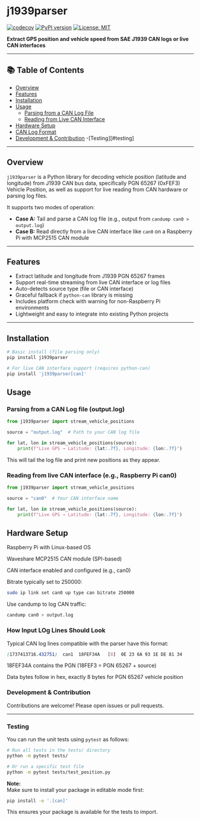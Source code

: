 # j1939parser

[![codecov](https://codecov.io/github/jagz97/j1939parser/graph/badge.svg?token=VBAZ43GD4V)](https://codecov.io/github/jagz97/j1939parser)
[![PyPI version](https://img.shields.io/pypi/v/j1939parser.svg)](https://pypi.org/project/j1939parser/)
[![License: MIT](https://img.shields.io/badge/License-MIT-yellow.svg)](https://opensource.org/licenses/MIT)

**Extract GPS position and vehicle speed from SAE J1939 CAN logs or live CAN interfaces**

---

## 📚 Table of Contents

- [Overview](#overview)
- [Features](#features)
- [Installation](#installation)
- [Usage](#usage)
  - [Parsing from a CAN Log File](#parsing-from-a-can-log-file-outputlog)
  - [Reading from Live CAN Interface](#reading-from-live-can-interface-eg-raspberry-pi-can0)
- [Hardware Setup](#hardware-setup)
- [CAN Log Format](#can-log-format)
- [Development & Contribution](#development--contribution)
-[Testing][#testing]
---

## Overview

`j1939parser` is a Python library for decoding vehicle position (latitude and longitude) from J1939 CAN bus data, specifically PGN 65267 (0xFEF3) Vehicle Position, as well as support for live reading from CAN hardware or parsing log files.

It supports two modes of operation:

- **Case A:** Tail and parse a CAN log file (e.g., output from `candump can0 > output.log`)
- **Case B:** Read directly from a live CAN interface like `can0` on a Raspberry Pi with MCP2515 CAN module

---

## Features

- Extract latitude and longitude from J1939 PGN 65267 frames
- Support real-time streaming from live CAN interface or log files
- Auto-detects source type (file or CAN interface)
- Graceful fallback if `python-can` library is missing
- Includes platform check with warning for non-Raspberry Pi environments
- Lightweight and easy to integrate into existing Python projects

---

## Installation

```bash
# Basic install (file parsing only)
pip install j1939parser

# For live CAN interface support (requires python-can)
pip install 'j1939parser[can]'

```
## Usage

### Parsing from a CAN Log file (output.log)
```python
from j1939parser import stream_vehicle_positions

source = "output.log"  # Path to your CAN log file

for lat, lon in stream_vehicle_positions(source):
    print(f"Live GPS → Latitude: {lat:.7f}, Longitude: {lon:.7f}")

```
This will tail the log file and print new positions as they appear.

### Reading from live CAN interface (e.g., Raspberry Pi can0)
```python
from j1939parser import stream_vehicle_positions

source = "can0"  # Your CAN interface name

for lat, lon in stream_vehicle_positions(source):
    print(f"Live GPS → Latitude: {lat:.7f}, Longitude: {lon:.7f}")
```
## Hardware Setup
Raspberry Pi with Linux-based OS

Waveshare MCP2515 CAN module (SPI-based)

CAN interface enabled and configured (e.g., can0)

Bitrate typically set to 250000:

```bash
sudo ip link set can0 up type can bitrate 250000
```
Use candump to log CAN traffic:
```bash
candump can0 > output.log
```

### How Input LOg Lines Should Look

Typical CAN log lines compatible with the parser have this format:
```scss
(1737413716.432751)  can1  18FEF34A   [8]  0E 23 6A 93 1E DE 81 34
```
18FEF34A contains the PGN (18FEF3 = PGN 65267 + source)

Data bytes follow in hex, exactly 8 bytes for PGN 65267 vehicle position


### Development & Contribution
Contributions are welcome! Please open issues or pull requests.


---

### Testing

You can run the unit tests using `pytest` as follows:

```bash
# Run all tests in the tests/ directory
python -m pytest tests/

# Or run a specific test file
python -m pytest tests/test_position.py
```

**Note:**  
Make sure to install your package in editable mode first:

```bash
pip install -e '.[can]'
```

This ensures your package is available for the tests to import.
```


